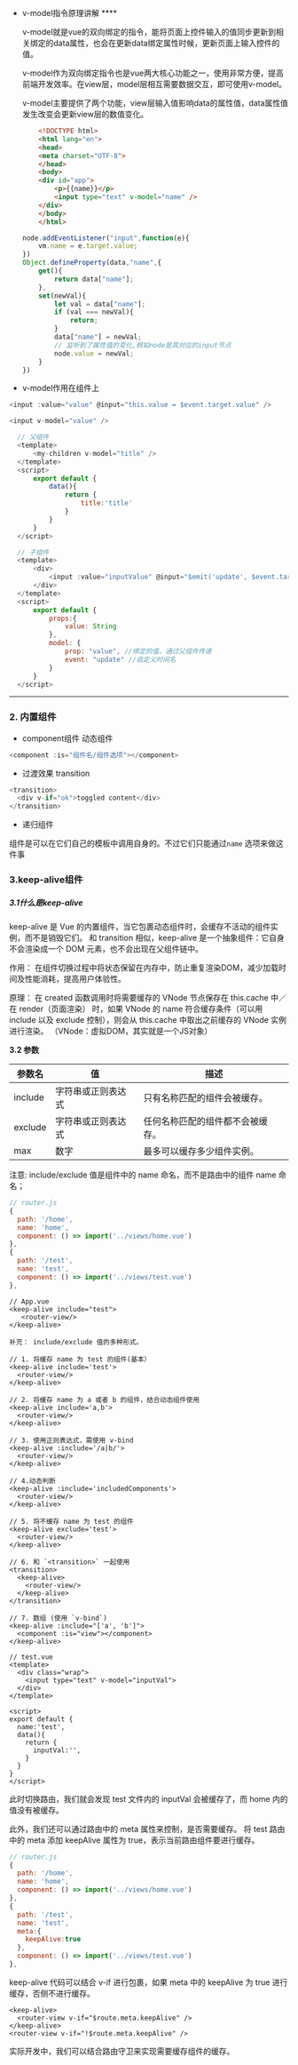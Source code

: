 

- v-model指令原理讲解 ****
  
  v-model就是vue的双向绑定的指令，能将页面上控件输入的值同步更新到相关绑定的data属性，也会在更新data绑定属性时候，更新页面上输入控件的值。
  
  v-model作为双向绑定指令也是vue两大核心功能之一，使用非常方便，提高前端开发效率。在view层，model层相互需要数据交互，即可使用v-model。
  
  v-model主要提供了两个功能，view层输入值影响data的属性值，data属性值发生改变会更新view层的数值变化。
  
  ``` html
      <!DOCTYPE html>
      <html lang="en">
      <head>
      <meta charset="UTF-8">
      </head>
      <body>
      <div id="app">
          <p>{{name}}</p>
          <input type="text" v-model="name" />
      </div>
      </body>
      </html>
  ```
  ``` js
  node.addEventListener("input",function(e){
      vm.name = e.target.value;
  })
  Object.defineProperty(data,"name",{
      get(){
          return data["name"];
      },
      set(newVal){ 
          let val = data["name"];
          if (val === newVal){
              return;
          }
          data["name"] = newVal;
          // 监听到了属性值的变化,假如node是其对应的input节点
          node.value = newVal;
      }    
  })
  ```
  
- v-model作用在组件上
```js
<input :value="value" @input="this.value = $event.target.value" />

<input v-model="value" />

```

```js
  // 父组件
  <template>
      <my-children v-model="title" />
  </template>
  <script>
      export default {
          data(){
              return {
                  title:'title'
              }
          }
      }
  </script>

  // 子组件
  <template>
      <div>
          <input :value="inputValue" @input="$emit('update', $event.target.value)"/>
      </div>
  </template>
  <script>
      export default {
          props:{
              value: String
          },
          model: {
              prop: "value", //绑定的值，通过父组件传递
              event: "update" //自定义时间名
          }
      }
  </script>
```

----

### 2. 内置组件

  - component组件 动态组件

```js
<component :is="组件名/组件选项"></component>
```

  - 过渡效果 transition

```js
<transition>
  <div v-if="ok">toggled content</div>
</transition>
```

  - 递归组件

组件是可以在它们自己的模板中调用自身的。不过它们只能通过`name` 选项来做这件事

### 3.keep-alive组件

##### 3.1什么是keep-alive

keep-alive 是 Vue 的内置组件，当它包裹动态组件时，会缓存不活动的组件实例，而不是销毁它们。
和 transition 相似，keep-alive 是一个抽象组件：它自身不会渲染成一个 DOM 元素，也不会出现在父组件链中。

作用： 在组件切换过程中将状态保留在内存中，防止重复渲染DOM，减少加载时间及性能消耗，提高用户体验性。

原理： 在 created 函数调用时将需要缓存的 VNode 节点保存在 this.cache 中／在 render（页面渲染） 时，如果 VNode 的 name 符合缓存条件（可以用 include 以及 exclude 控制），则会从 this.cache 中取出之前缓存的 VNode 实例进行渲染。
（VNode：虚拟DOM，其实就是一个JS对象）

**3.2 参数**

| 参数名  | 值                 | 描述                             |
| ------- | ------------------ | -------------------------------- |
| include | 字符串或正则表达式 | 只有名称匹配的组件会被缓存。     |
| exclude | 字符串或正则表达式 | 任何名称匹配的组件都不会被缓存。 |
| max     | 数字               | 最多可以缓存多少组件实例。       |

注意: include/exclude 值是组件中的 name 命名，而不是路由中的组件 name 命名；

````js
// router.js
{
  path: '/home',
  name: 'home',
  component: () => import('../views/home.vue')
},
{ 
  path: '/test',
  name: 'test',
  component: () => import('../views/test.vue')
},

````



```vue
// App.vue
<keep-alive include="test">
   <router-view/>
</keep-alive>

补充： include/exclude 值的多种形式。

// 1. 将缓存 name 为 test 的组件(基本）
<keep-alive include='test'>
  <router-view/>
</keep-alive>
	
// 2. 将缓存 name 为 a 或者 b 的组件，结合动态组件使用
<keep-alive include='a,b'>
  <router-view/>
</keep-alive>
	
// 3. 使用正则表达式，需使用 v-bind
<keep-alive :include='/a|b/'>
  <router-view/>
</keep-alive>	
	
// 4.动态判断
<keep-alive :include='includedComponents'>
  <router-view/>
</keep-alive>
	
// 5. 将不缓存 name 为 test 的组件
<keep-alive exclude='test'>
  <router-view/>
</keep-alive>

// 6. 和 `<transition>` 一起使用
<transition>
  <keep-alive>
    <router-view/>
  </keep-alive>
</transition>

// 7. 数组 (使用 `v-bind`)
<keep-alive :include="['a', 'b']">
  <component :is="view"></component>
</keep-alive>

```

```vue
// test.vue
<template>
  <div class="wrap">
    <input type="text" v-model="inputVal">
  </div>
</template>

<script>
export default {
  name:'test',
  data(){
    return {
      inputVal:'',
    }
  }
}
</script>
```

此时切换路由，我们就会发现 test 文件内的 inputVal 会被缓存了，而 home 内的值没有被缓存。

此外，我们还可以通过路由中的 meta 属性来控制，是否需要缓存。
将 test 路由中的 meta 添加 keepAlive 属性为 true，表示当前路由组件要进行缓存。

````js
// router.js
{
  path: '/home',
  name: 'home',
  component: () => import('../views/home.vue')
},
{ 
  path: '/test',
  name: 'test',
  meta:{
    keepAlive:true
  },
  component: () => import('../views/test.vue')
},

````

keep-alive 代码可以结合 v-if 进行包裹，如果 meta 中的 keepAlive 为 true 进行缓存，否侧不进行缓存。

```vue
<keep-alive>
  <router-view v-if="$route.meta.keepAlive" />
</keep-alive>
<router-view v-if="!$route.meta.keepAlive" />

```

实际开发中，我们可以结合路由守卫来实现需要缓存组件的缓存。

